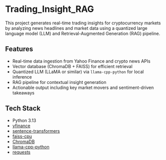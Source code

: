 # Trading_Insight_RAG

This project generates real-time trading insights for cryptocurrency markets by analyzing news headlines and market data using a quantized large language model (LLM) and Retrieval-Augmented Generation (RAG) pipeline.

## Features
- Real-time data ingestion from Yahoo Finance and crypto news APIs
- Vector database (ChromaDB + FAISS) for efficient retrieval
- Quantized LLM (LLaMA or similar) via `llama-cpp-python` for local inference
- RAG pipeline for contextual insight generation
- Actionable output including key market movers and sentiment-driven takeaways

## Tech Stack
- Python 3.13
- [yfinance](https://pypi.org/project/yfinance/)
- [sentence-transformers](https://www.sbert.net/)
- [faiss-cpu](https://github.com/facebookresearch/faiss)
- [ChromaDB](https://www.trychroma.com/)
- [llama-cpp-python](https://github.com/abetlen/llama-cpp-python)
- [requests](https://docs.python-requests.org/)